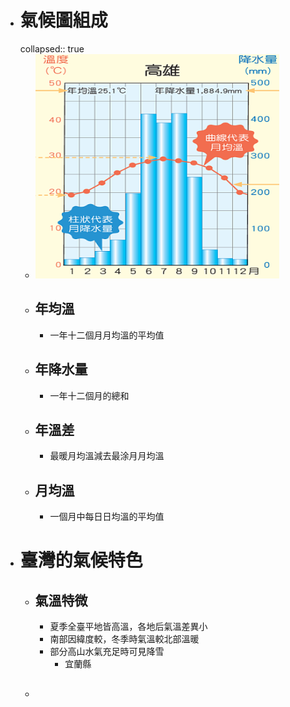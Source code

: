 - # 氣候圖組成
  collapsed:: true
	- ![image.png](../assets/image_1657611008353_0.png)
	- ## 年均溫
		- 一年十二個月月均溫的平均值
	- ## 年降水量
		- 一年十二個月的總和
	- ## 年溫差
		- 最暖月均溫減去最涂月月均溫
	- ## 月均溫
		- 一個月中每日日均溫的平均值
- # 臺灣的氣候特色
	- ## 氣溫特微
		- 夏季全臺平地皆高溫，各地后氣溫差異小
		- 南部因緯度較，冬季時氣溫較北部溫暖
		- 部分高山水氣充足時可見降雪
			- 宜蘭縣
	- ##